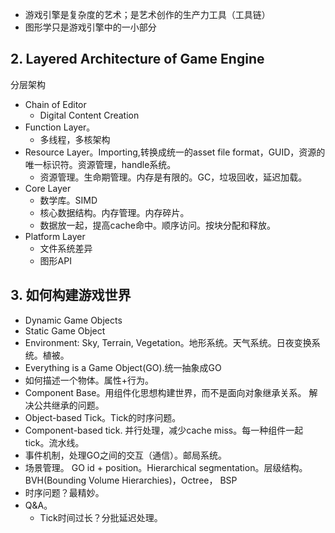 - 游戏引擎是复杂度的艺术；是艺术创作的生产力工具（工具链）
- 图形学只是游戏引擎中的一小部分

## 2. Layered Architecture of Game Engine

分层架构

- Chain of Editor
  - Digital Content Creation
- Function Layer。
  - 多线程，多核架构
- Resource Layer。Importing,转换成统一的asset file format，GUID，资源的唯一标识符。资源管理，handle系统。
  - 资源管理。生命期管理。内存是有限的。GC，垃圾回收，延迟加载。
- Core Layer
  - 数学库。SIMD
  - 核心数据结构。内存管理。内存碎片。
  - 数据放一起，提高cache命中。顺序访问。按块分配和释放。
- Platform Layer
  - 文件系统差异
  - 图形API

## 3. 如何构建游戏世界

- Dynamic Game Objects
- Static Game Object
- Environment: Sky, Terrain, Vegetation。地形系统。天气系统。日夜变换系统。植被。
- Everything is a Game Object(GO).统一抽象成GO
- 如何描述一个物体。属性+行为。
- Component Base。用组件化思想构建世界，而不是面向对象继承关系。 解决公共继承的问题。
- Object-based Tick。Tick的时序问题。
- Component-based tick. 并行处理，减少cache miss。每一种组件一起tick。流水线。
- 事件机制，处理GO之间的交互（通信）。邮局系统。
- 场景管理。 GO id + position。Hierarchical segmentation。层级结构。BVH(Bounding Volume Hierarchies)，Octree， BSP
- 时序问题？最精妙。
- Q&A。 
  - Tick时间过长？分批延迟处理。